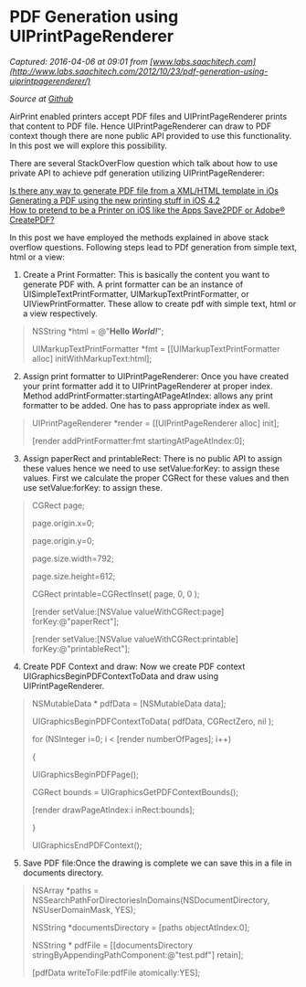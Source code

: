 # PDF Generation using UIPrintPageRenderer

_Captured: 2016-04-06 at 09:01 from [www.labs.saachitech.com](http://www.labs.saachitech.com/2012/10/23/pdf-generation-using-uiprintpagerenderer/)_

_Source at [Github](https://github.com/SalilJain/PDFRender)_

AirPrint enabled printers accept PDF files and UIPrintPageRenderer prints that content to PDF file. Hence UIPrintPageRenderer can draw to PDF context though there are none public API provided to use this functionality. In this post we will explore this possibility.

There are several StackOverFlow question which talk about how to use private API to achieve pdf generation utilizing UIPrintPageRenderer:

[Is there any way to generate PDF file from a XML/HTML template in iOs](http://stackoverflow.com/questions/9528658/is-there-any-way-to-generate-pdf-file-from-a-xml-html-template-in-ios/9577488#9577488)  
[Generating a PDF using the new printing stuff in iOS 4.2](http://stackoverflow.com/questions/4356436/generating-a-pdf-using-the-new-printing-stuff-in-ios-4-2/8141008#8141008)  
[How to pretend to be a Printer on iOS like the Apps Save2PDF or Adobe® CreatePDF?](http://stackoverflow.com/questions/10051791/how-to-pretend-to-be-a-printer-on-ios-like-the-apps-save2pdf-or-adobe-createpdf)

In this post we have employed the methods explained in above stack overflow questions. Following steps lead to PDf generation from simple text, html or a view:

1) Create a Print Formatter: This is basically the content you want to generate PDF with. A print formatter can be an instance of UISimpleTextPrintFormatter, UIMarkupTextPrintFormatter, or UIViewPrintFormatter. These allow to create pdf with simple text, html or a view respectively.

> NSString *html = @"<b>Hello <i>World!</i></b>";
> 
> UIMarkupTextPrintFormatter *fmt = [[UIMarkupTextPrintFormatter alloc] initWithMarkupText:html];

2) Assign print formatter to UIPrintPageRenderer: Once you have created your print formatter add it to UIPrintPageRenderer at proper index. Method addPrintFormatter:startingAtPageAtIndex: allows any print formatter to be added. One has to pass appropriate index as well.

> UIPrintPageRenderer *render = [[UIPrintPageRenderer alloc] init];
> 
> [render addPrintFormatter:fmt startingAtPageAtIndex:0];

3) Assign paperRect and printableRect: There is no public API to assign these values hence we need to use setValue:forKey: to assign these values. First we calculate the proper CGRect for these values and then use setValue:forKey: to assign these.

> CGRect page;
> 
> page.origin.x=0;
> 
> page.origin.y=0;
> 
> page.size.width=792;
> 
> page.size.height=612;
> 
> CGRect printable=CGRectInset( page, 0, 0 );
> 
> [render setValue:[NSValue valueWithCGRect:page] forKey:@"paperRect"];
> 
> [render setValue:[NSValue valueWithCGRect:printable] forKey:@"printableRect"];

4) Create PDF Context and draw: Now we create PDF context UIGraphicsBeginPDFContextToData and draw using UIPrintPageRenderer.

> NSMutableData * pdfData = [NSMutableData data];
> 
> UIGraphicsBeginPDFContextToData( pdfData, CGRectZero, nil );
> 
> for (NSInteger i=0; i < [render numberOfPages]; i++)
> 
> {
> 
> UIGraphicsBeginPDFPage();
> 
> CGRect bounds = UIGraphicsGetPDFContextBounds();
> 
> [render drawPageAtIndex:i inRect:bounds];
> 
> }
> 
> UIGraphicsEndPDFContext();

5) Save PDF file:Once the drawing is complete we can save this in a file in documents directory.

> NSArray *paths = NSSearchPathForDirectoriesInDomains(NSDocumentDirectory, NSUserDomainMask, YES);
> 
> NSString *documentsDirectory = [paths objectAtIndex:0];
> 
> NSString * pdfFile = [[documentsDirectory stringByAppendingPathComponent:@"test.pdf"] retain];
> 
> [pdfData writeToFile:pdfFile atomically:YES];
